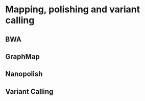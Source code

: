 # Mapping, polishing and variant calling


## BWA


## GraphMap


## Nanopolish



## Variant Calling
